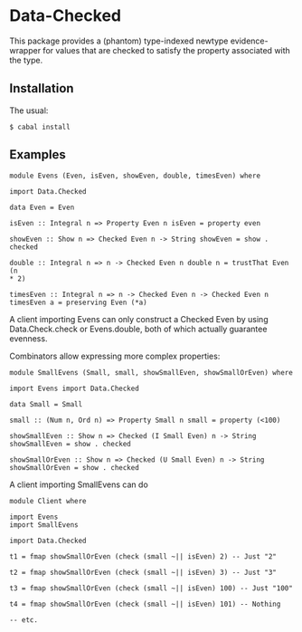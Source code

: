 Data-Checked
============
This package provides a (phantom) type-indexed newtype evidence-wrapper for
values that are checked to satisfy the property associated with the type. 

Installation
------------
The usual:

	$ cabal install

Examples
--------

```
module Evens (Even, isEven, showEven, double, timesEven) where

import Data.Checked

data Even = Even

isEven :: Integral n => Property Even n isEven = property even

showEven :: Show n => Checked Even n -> String showEven = show . checked

double :: Integral n => n -> Checked Even n double n = trustThat Even (n
* 2)

timesEven :: Integral n => n -> Checked Even n -> Checked Even n
timesEven a = preserving Even (*a)
```

A client importing Evens can only construct a Checked Even by using
Data.Check.check or Evens.double, both of which actually guarantee
evenness.

Combinators allow expressing more complex properties:

```
module SmallEvens (Small, small, showSmallEven, showSmallOrEven) where

import Evens import Data.Checked

data Small = Small

small :: (Num n, Ord n) => Property Small n small = property (<100)

showSmallEven :: Show n => Checked (I Small Even) n -> String
showSmallEven = show . checked

showSmallOrEven :: Show n => Checked (U Small Even) n -> String
showSmallOrEven = show . checked
```

A client importing SmallEvens can do

```
module Client where

import Evens
import SmallEvens

import Data.Checked

t1 = fmap showSmallOrEven (check (small ~|| isEven) 2) -- Just "2"

t2 = fmap showSmallOrEven (check (small ~|| isEven) 3) -- Just "3"

t3 = fmap showSmallOrEven (check (small ~|| isEven) 100) -- Just "100"

t4 = fmap showSmallOrEven (check (small ~|| isEven) 101) -- Nothing

-- etc.

```
